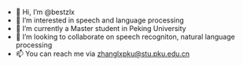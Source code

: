 - 👋 Hi, I’m @bestzlx
- 👀 I’m interested in speech and language processing
- 🌱 I’m currently a Master student in Peking University
- 💞️ I’m looking to collaborate on speech recogniton, natural language processing
- 📫 You can reach me via zhanglxpku@stu.pku.edu.cn

<!---
bestzlx/bestzlx is a ✨ special ✨ repository because its `README.md` (this file) appears on your GitHub profile.
You can click the Preview link to take a look at your changes.
--->
